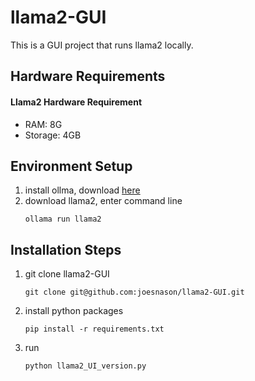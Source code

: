 # llama2-GUI

This is a GUI project that runs llama2 locally.

## Hardware Requirements
#### Llama2 Hardware Requirement 
* RAM: 8G
* Storage: 4GB

## Environment Setup
1. install ollma, download [here](https://ollama.com/download)
2. download llama2, enter command line
   ```
   ollama run llama2
   ```
   
   

## Installation Steps
1. git clone llama2-GUI
   ```
   git clone git@github.com:joesnason/llama2-GUI.git
   ```
2. install python packages
   ```
   pip install -r requirements.txt
   ```
3. run
   ```
   python llama2_UI_version.py
   ```
